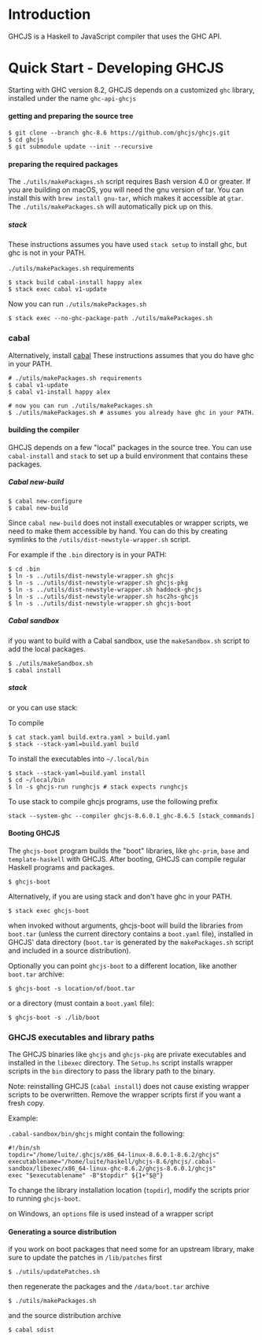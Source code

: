 
Introduction
============

GHCJS is a Haskell to JavaScript compiler that uses the GHC API.

Quick Start - Developing GHCJS
==============================

Starting with GHC version 8.2, GHCJS depends on a customized `ghc` library,
installed under the name `ghc-api-ghcjs`

#### getting and preparing the source tree

```
$ git clone --branch ghc-8.6 https://github.com/ghcjs/ghcjs.git
$ cd ghcjs
$ git submodule update --init --recursive
```

#### preparing the required packages

The `./utils/makePackages.sh` script requires Bash version 4.0 or greater. If you are building on macOS, you will need the gnu version of tar. You can install this with `brew install gnu-tar`, which makes it accessible at `gtar`. The `./utils/makePackages.sh` will automatically pick up on this.


##### stack
These instructions assumes you have used `stack setup` to install ghc, but ghc is not in your PATH.

`./utils/makePackages.sh` requirements
```
$ stack build cabal-install happy alex
$ stack exec cabal v1-update
```

Now you can run `./utils/makePackages.sh`
```
$ stack exec --no-ghc-package-path ./utils/makePackages.sh
```

### cabal
Alternatively, install [cabal](https://www.haskell.org/cabal/download.html)
These instructions assumes that you do have ghc in your PATH.
```
# ./utils/makePackages.sh requirements
$ cabal v1-update
$ cabal v1-install happy alex

# now you can run ./utils/makePackages.sh
$ ./utils/makePackages.sh # assumes you already have ghc in your PATH.
```

#### building the compiler

GHCJS depends on a few "local" packages in the source tree. You can use
`cabal-install` and `stack` to set up a build environment that contains
these packages.

##### Cabal new-build

```
$ cabal new-configure
$ cabal new-build
```

Since `cabal new-build` does not install executables or wrapper scripts,
we need to make them accessible by hand. You can do this by creating symlinks
to the `/utils/dist-newstyle-wrapper.sh` script.

For example if the `.bin` directory is in your PATH:

```
$ cd .bin
$ ln -s ../utils/dist-newstyle-wrapper.sh ghcjs
$ ln -s ../utils/dist-newstyle-wrapper.sh ghcjs-pkg
$ ln -s ../utils/dist-newstyle-wrapper.sh haddock-ghcjs
$ ln -s ../utils/dist-newstyle-wrapper.sh hsc2hs-ghcjs
$ ln -s ../utils/dist-newstyle-wrapper.sh ghcjs-boot
```

##### Cabal sandbox

if you want to build with a Cabal sandbox, use the `makeSandbox.sh` script
to add the local packages.

```
$ ./utils/makeSandbox.sh
$ cabal install
```

##### stack

or you can use stack:


To compile
```
$ cat stack.yaml build.extra.yaml > build.yaml
$ stack --stack-yaml=build.yaml build
```

To install the executables into `~/.local/bin`
```
$ stack --stack-yaml=build.yaml install
$ cd ~/local/bin
$ ln -s ghcjs-run runghcjs # stack expects runghcjs
```

To use stack to compile ghcjs programs, use the following prefix
```
stack --system-ghc --compiler ghcjs-8.6.0.1_ghc-8.6.5 [stack_commands]
```

#### Booting GHCJS

The `ghcjs-boot` program builds the "boot" libraries, like `ghc-prim`, `base` and `template-haskell` with GHCJS. After booting, GHCJS can compile regular
Haskell programs and packages.

```
$ ghcjs-boot
```

Alternatively, if you are using stack and don't have ghc in your PATH.
```
$ stack exec ghcjs-boot
```

when invoked without arguments, ghcjs-boot will build the libraries from
`boot.tar` (unless the current directory contains a `boot.yaml` file), installed in GHCJS' data directory (`boot.tar` is generated
by the `makePackages.sh` script and included in a source distribution).

Optionally you can point `ghcjs-boot` to a different location, like another
`boot.tar` archive:

```
$ ghcjs-boot -s location/of/boot.tar
```

or a directory (must contain a `boot.yaml` file):

```
$ ghcjs-boot -s ./lib/boot
```

### GHCJS executables and library paths

The GHCJS binaries like `ghcjs` and `ghcjs-pkg` are private executables
and installed in the `libexec` directory. The `Setup.hs` script installs
wrapper scripts in the `bin` directory to pass the library path to the binary.

Note: reinstalling GHCJS (`cabal install`) does not cause existing wrapper
scripts to be overwritten. Remove the wrapper scripts first if you want
a fresh copy.

Example:

`.cabal-sandbox/bin/ghcjs` might contain the following:

```
#!/bin/sh
topdir="/home/luite/.ghcjs/x86_64-linux-8.6.0.1-8.6.2/ghcjs"
executablename="/home/luite/haskell/ghcjs-8.6/ghcjs/.cabal-sandbox/libexec/x86_64-linux-ghc-8.6.2/ghcjs-8.6.0.1/ghcjs"
exec "$executablename" -B"$topdir" ${1+"$@"}
```

To change the library installation location (`topdir`), modify the scripts
prior to running `ghcjs-boot`.

on Windows, an `options` file is used instead of a wrapper script

#### Generating a source distribution

if you work on boot packages that need some for an upstream library,
make sure to update the patches in `/lib/patches` first

```
$ ./utils/updatePatches.sh
```

then regenerate the packages and the `/data/boot.tar` archive

```
$ ./utils/makePackages.sh
```

and the source distribution archive

```
$ cabal sdist
```
